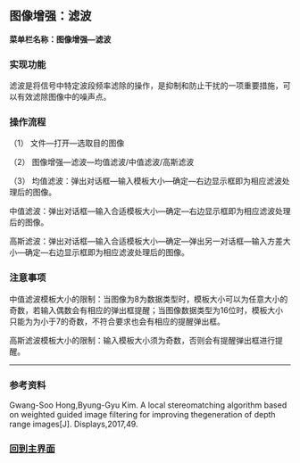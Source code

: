 ## 图像增强：滤波

**菜单栏名称：图像增强—滤波**

### 实现功能

滤波是将信号中特定波段频率滤除的操作，是抑制和防止干扰的一项重要措施，可以有效滤除图像中的噪声点。

### 操作流程

（1）  文件—打开—选取目的图像

（2）  图像增强—滤波—均值滤波/中值滤波/高斯滤波

（3）  均值滤波：弹出对话框—输入模板大小—确定—右边显示框即为相应滤波处理后的图像。

中值滤波：弹出对话框—输入合适模板大小—确定—右边显示框即为相应滤波处理后的图像。

高斯滤波：弹出对话框—输入合适模板大小—确定—弹出另一对话框—输入方差大小—确定—右边显示框即为相应滤波处理后的图像。

### 注意事项

中值滤波模板大小的限制：当图像为8为数据类型时，模板大小可以为任意大小的奇数，若输入偶数会有相应的弹出框提醒；当图像数据类型为16位时，模板大小只能为为小于7的奇数，不符合要求也会有相应的提醒弹出框。

高斯滤波模板大小的限制：输入模板大小须为奇数，否则会有提醒弹出框进行提醒。

------

### 参考资料

Gwang-Soo Hong,Byung-Gyu Kim. A local stereomatching algorithm based on weighted guided image filtering for improving thegeneration of depth range images[J]. Displays,2017,49.



### **[回到主界面](https://imlan.cn/simplers/)**